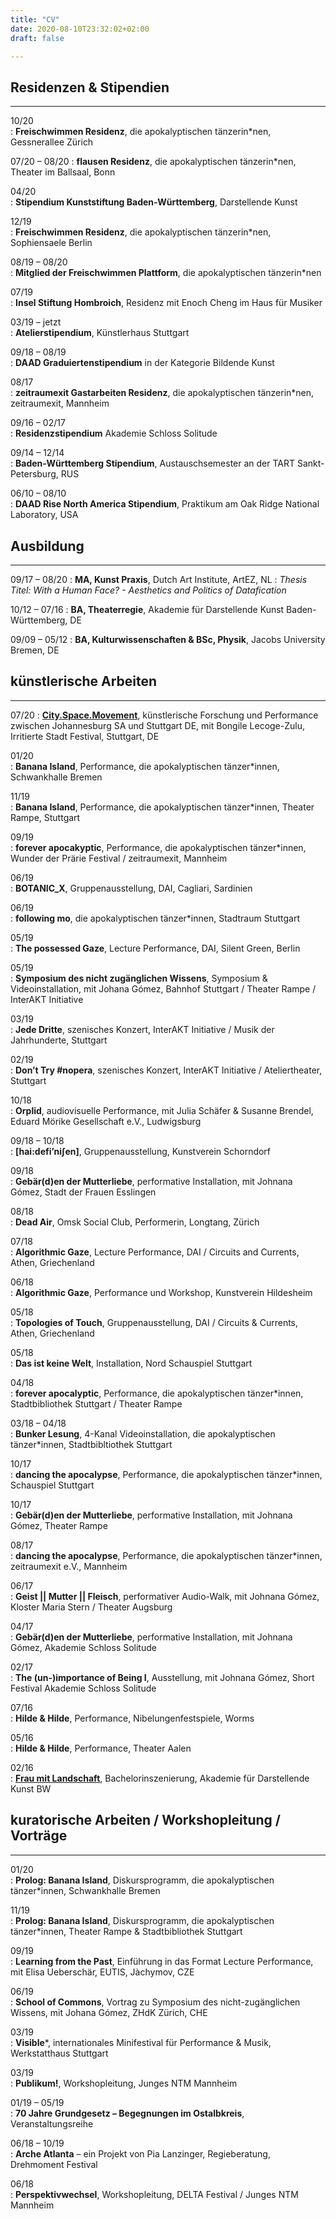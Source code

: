 ```yaml
---
title: "CV"
date: 2020-08-10T23:32:02+02:00
draft: false

---
```



## Residenzen & Stipendien
-------------

10/20		
:   **Freischwimmen Residenz**, die apokalyptischen tänzerin*nen, Gessnerallee Zürich

07/20 – 08/20 
:   **flausen Residenz**, die apokalyptischen tänzerin*nen, Theater im Ballsaal, Bonn

04/20		
:   **Stipendium Kunststiftung Baden-Württemberg**, Darstellende Kunst 

12/19		
:   **Freischwimmen Residenz**, die apokalyptischen tänzerin*nen, Sophiensaele Berlin

08/19 – 08/20	
:   **Mitglied der Freischwimmen Plattform**, die apokalyptischen tänzerin*nen

07/19		
:   **Insel Stiftung Hombroich**, Residenz mit Enoch Cheng im Haus für Musiker

03/19 – jetzt 	
:   **Atelierstipendium**, Künstlerhaus Stuttgart 

09/18 – 08/19	
:   **DAAD Graduiertenstipendium** in der Kategorie Bildende Kunst 

08/17		
:   **zeitraumexit Gastarbeiten Residenz**, die apokalyptischen tänzerin*nen, zeitraumexit, Mannheim

09/16 – 02/17 	
:   **Residenzstipendium** Akademie Schloss Solitude	 

09/14 – 12/14 	
:   **Baden-Württemberg Stipendium**, Austauschsemester an der TART Sankt-Petersburg, RUS

06/10 – 08/10	
:   **DAAD Rise North America Stipendium**, Praktikum am Oak Ridge National Laboratory, USA


## Ausbildung 
-------------
09/17 – 08/20 
:   **MA, Kunst Praxis**, Dutch Art Institute, ArtEZ, NL 
:   *Thesis Titel: With a Human Face? - Aesthetics and Politics of Datafication*   


10/12 – 07/16
:   **BA, Theaterregie**, Akademie für Darstellende Kunst Baden-Württemberg, DE   


09/09 – 05/12
:   **BA, Kulturwissenschaften & BSc, Physik**, Jacobs University Bremen, DE


## künstlerische Arbeiten 
-------------

07/20
:   [**City.Space.Movement**](https://www.irritiertestadt.de/projekt/city-space-movement/), künstlerische Forschung und Performance zwischen Johannesburg SA und Stuttgart DE, mit Bongile Lecoge-Zulu, Irritierte Stadt Festival, Stuttgart, DE

01/20		
:   **Banana Island**, Performance, die apokalyptischen tänzer*innen, Schwankhalle Bremen

11/19		
:   **Banana Island**, Performance, die apokalyptischen tänzer*innen, Theater Rampe, Stuttgart

09/19		
:   **forever apocakyptic**, Performance, die apokalyptischen tänzer*innen, Wunder der Prärie Festival / zeitraumexit, Mannheim

06/19		
: **BOTANIC_X**, Gruppenausstellung, DAI, Cagliari, Sardinien

06/19		
:   **following mo**, die apokalyptischen tänzer*innen, Stadtraum Stuttgart

05/19		
: **The possessed Gaze**, Lecture Performance, DAI, Silent Green, Berlin

05/19		
:   **Symposium des nicht zugänglichen Wissens**, Symposium & Videoinstallation, mit Johana Gómez, Bahnhof Stuttgart / Theater Rampe / InterAKT Initiative 

03/19		
:   **Jede Dritte**, szenisches Konzert, InterAKT Initiative / Musik der Jahrhunderte, Stuttgart

02/19		
:   **Don’t Try #nopera**, szenisches Konzert, InterAKT Initiative / Ateliertheater, Stuttgart

10/18		
:   **Orplid**, audiovisuelle Performance, mit Julia Schäfer & Susanne Brendel, Eduard Mörike Gesellschaft e.V., Ludwigsburg	

09/18 – 10/18	
:   **[hai:defi’ni∫en]**, Gruppenausstellung, Kunstverein Schorndorf

09/18		
:   **Gebär(d)en der Mutterliebe**, performative Installation, mit Johnana Gómez, Stadt der Frauen Esslingen

08/18		
:   **Dead Air**, Omsk Social Club, Performerin, Longtang, Zürich

07/18	    
:   **Algorithmic Gaze**, Lecture Performance, DAI / Circuits and Currents, Athen, Griechenland

06/18		
:   **Algorithmic Gaze**, Performance und Workshop, Kunstverein Hildesheim

05/18	
:   **Topologies of Touch**, Gruppenausstellung, DAI / Circuits & Currents, Athen, Griechenland

05/18		
:   **Das ist keine Welt**, Installation, Nord Schauspiel Stuttgart

04/18		
:   **forever apocalyptic**, Performance, die apokalyptischen tänzer*innen, Stadtbibliothek Stuttgart / Theater Rampe

03/18 – 04/18	
:   **Bunker Lesung**, 4-Kanal Videoinstallation, die apokalyptischen tänzer*innen, Stadtbibltiothek Stuttgart

10/17		
:   **dancing the apocalypse**, Performance, die apokalyptischen tänzer*innen, Schauspiel Stuttgart

10/17		
:   **Gebär(d)en der Mutterliebe**, performative Installation, mit Johnana Gómez, Theater Rampe

08/17		
:   **dancing the apocalypse**, Performance, die apokalyptischen tänzer*innen, zeitraumexit e.V., Mannheim

06/17		
:   **Geist || Mutter || Fleisch**, performativer Audio-Walk, mit Johnana Gómez, Kloster Maria Stern / Theater Augsburg

04/17		
:   **Gebär(d)en der Mutterliebe**, performative Installation, mit Johnana Gómez, Akademie Schloss Solitude

02/17		
:   **The (un-)importance of Being I**, Ausstellung, mit Johnana Gómez, Short Festival Akademie Schloss Solitude

07/16		
:   **Hilde & Hilde**, Performance, Nibelungenfestspiele, Worms 

05/16		
:   **Hilde & Hilde**, Performance, Theater Aalen

02/16		
:   [**Frau mit Landschaft**](http://frau-mit-landschaft.de/), Bachelorinszenierung, Akademie für Darstellende Kunst BW


## kuratorische Arbeiten / Workshopleitung / Vorträge
-------------

01/20		
:   **Prolog: Banana Island**, Diskursprogramm, die apokalyptischen tänzer*innen, Schwankhalle Bremen

11/19		
:   **Prolog: Banana Island**, Diskursprogramm, die apokalyptischen tänzer*innen, Theater Rampe & Stadtbibliothek Stuttgart

09/19		
:   **Learning from the Past**, Einführung in das Format Lecture Performance, mit Elisa Ueberschär, EUTIS, Jàchymov, CZE

06/19		
:   **School of Commons**, Vortrag zu Symposium des nicht-zugänglichen Wissens, mit Johana Gómez, ZHdK Zürich, CHE

03/19		
:   **Visible***, internationales Minifestival für Performance & Musik, Werkstatthaus Stuttgart

03/19		
:   **Publikum!**, Workshopleitung, Junges NTM Mannheim

01/19 – 05/19	
:   **70 Jahre Grundgesetz – Begegnungen im Ostalbkreis**, Veranstaltungsreihe

06/18 – 10/19 	
:   **Arche Atlanta** – ein Projekt von Pia Lanzinger, Regieberatung, Drehmoment Festival

06/18		
:   **Perspektivwechsel**, Workshopleitung, DELTA Festival / Junges NTM Mannheim 
